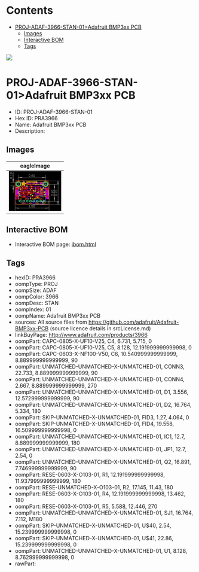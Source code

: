



Contents
========

* [PROJ-ADAF-3966-STAN-01>Adafruit BMP3xx PCB](#proj-adaf-3966-stan-01adafruit-bmp3xx-pcb)
	* [Images](#images)
	* [Interactive BOM](#interactive-bom)
	* [Tags](#tags)
  
![][im]
# PROJ-ADAF-3966-STAN-01>Adafruit BMP3xx PCB

- ID: PROJ-ADAF-3966-STAN-01
- Hex ID: PRA3966
- Name: Adafruit BMP3xx PCB
- Description: 

## Images
  
  

|eagleImage|
| :---: |
|[![eagleImage](eagleImage_140.png)](eagleImage_600.png)|

## Interactive BOM

- Interactive BOM page: [ibom.html](kicad/bom/ibom.html)

## Tags

- hexID: PRA3966
- oompType: PROJ
- oompSize: ADAF
- oompColor: 3966
- oompDesc: STAN
- oompIndex: 01
- oompName: Adafruit BMP3xx PCB
- sources: All source files from https://github.com/adafruit/Adafruit-BMP3xx-PCB (source licence details in srcLicense.md)
- linkBuyPage: http://www.adafruit.com/products/3966
- oompPart: CAPC-0805-X-UF10-V25, C4, 6.731, 5.715, 0
- oompPart: CAPC-0805-X-UF10-V25, C5, 8.128, 12.191999999999998, 0
- oompPart: CAPC-0603-X-NF100-V50, C6, 10.540999999999999, 8.889999999999999, 90
- oompPart: UNMATCHED-UNMATCHED-X-UNMATCHED-01, CONN3, 22.733, 8.889999999999999, 90
- oompPart: UNMATCHED-UNMATCHED-X-UNMATCHED-01, CONN4, 2.667, 8.889999999999999, 270
- oompPart: UNMATCHED-UNMATCHED-X-UNMATCHED-01, D1, 3.556, 12.572999999999999, 90
- oompPart: UNMATCHED-UNMATCHED-X-UNMATCHED-01, D2, 16.764, 5.334, 180
- oompPart: SKIP-UNMATCHED-X-UNMATCHED-01, FID3, 1.27, 4.064, 0
- oompPart: SKIP-UNMATCHED-X-UNMATCHED-01, FID4, 19.558, 16.509999999999998, 0
- oompPart: UNMATCHED-UNMATCHED-X-UNMATCHED-01, IC1, 12.7, 8.889999999999999, 180
- oompPart: UNMATCHED-UNMATCHED-X-UNMATCHED-01, JP1, 12.7, 2.54, 0
- oompPart: UNMATCHED-UNMATCHED-X-UNMATCHED-01, Q2, 16.891, 7.746999999999999, 90
- oompPart: RESE-0603-X-O103-01, R1, 12.191999999999998, 11.937999999999999, 180
- oompPart: RESE-UNMATCHED-X-O103-01, R2, 17.145, 11.43, 180
- oompPart: RESE-0603-X-O103-01, R4, 12.191999999999998, 13.462, 180
- oompPart: RESE-0603-X-O103-01, R5, 5.588, 12.446, 270
- oompPart: UNMATCHED-UNMATCHED-X-UNMATCHED-01, SJ1, 16.764, 7.112, M180
- oompPart: SKIP-UNMATCHED-X-UNMATCHED-01, U$40, 2.54, 15.239999999999998, 0
- oompPart: SKIP-UNMATCHED-X-UNMATCHED-01, U$41, 22.86, 15.239999999999998, 0
- oompPart: UNMATCHED-UNMATCHED-X-UNMATCHED-01, U1, 8.128, 8.762999999999998, 0
- rawPart: 



[im]: eagleImage_450.png
